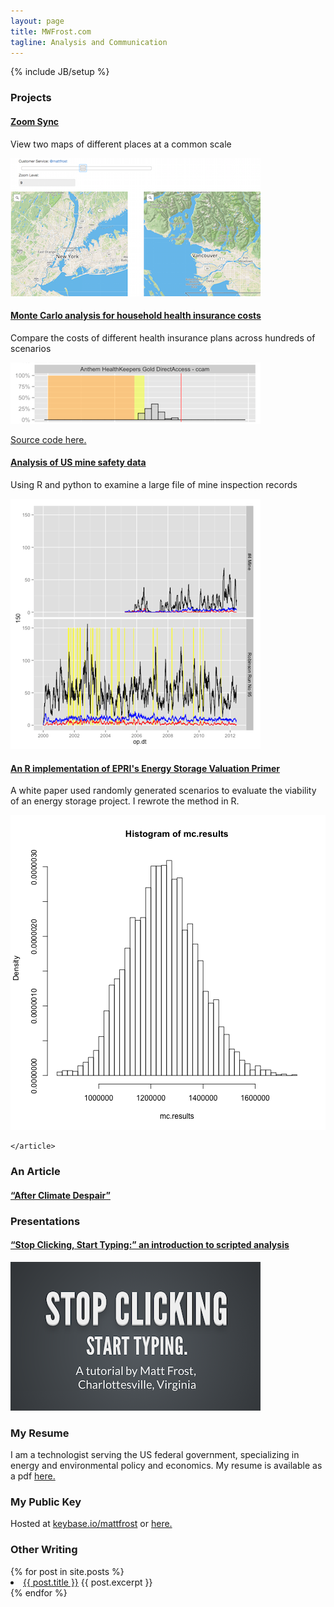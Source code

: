 ```yaml
---
layout: page
title: MWFrost.com
tagline: Analysis and Communication
---
```

{% include JB/setup %}

<div class="row">
<!--  <div class="span1"> -->
<!--  </div>  -->
  <div class="col-md-6">
    <h3>Projects</h3>
    <article class="markdown-body entry-content" itemprop="mainContentOfPage">
    <h4><a href="/ZoomSync.html">Zoom Sync</a> </h4>
    <p>View two maps of different places at a common scale</p>
    <img src="/assets/zoomsync.png" alt="Screenshot of two maps displayed side by side">
    <h4><a href="https://mwfrost.com/insurance_estimator/insurance_angular.html">Monte Carlo analysis for household health insurance costs</a> </h4>
    <p>Compare the costs of different health insurance plans across hundreds of scenarios</p>
      <img src="/assets/insurance.png" alt="Insurance Cost Distribution">
      <p><a href="https://github.com/mwfrost/insurance_estimator">Source code here.</a></p>
    <h4><a href="https://github.com/mwfrost/MSHA">Analysis of US mine safety data</a> </h4>
    <p>Using R and python to examine a large file of mine inspection records</p>
    <img src="/assets/msha.png" alt="Experimental mine safety analysis">
    <h4><a href="https://github.com/mwfrost/Energy_Storage_Valuation">An R implementation of EPRI's Energy Storage Valuation Primer </a></h4>
    <p>A white paper used randomly generated scenarios to evaluate the viability of an energy storage project. I rewrote the method in R.</p>
        <img src="/assets/epri.png" alt="EPRI analysis">

    </article>
  </div>
  <div class="col-md-6">
      <h3>An Article</h3>
    <h4><a href="https://www.thenewatlantis.com/publications/after-climate-despair">&ldquo;After Climate Despair&rdquo;</a></h4>
      <h3>Presentations</h3>
      <h4><a href="/r_slides/">&ldquo;Stop Clicking, Start Typing:&rdquo; an introduction to scripted analysis</a></h4>
      <a href="/r_slides/"><img src="/assets/slide_title.png" alt="Title Slide from R Tutorial"></a>
      <h3>My Resume</h3>
      <p>I am a technologist serving the US federal government, specializing in energy and environmental policy and economics. My resume is available as a pdf <a href="/assets/MattFrostResume.pdf">here.</a></p>
      <h3>My Public Key</h3>
      <p>Hosted at <a href="https://keybase.io/mattfrost">keybase.io/mattfrost</a> or <a href="/assets/mwfrost_public_key.txt">here.</a></p>
      <h3>Other Writing</h3>
      {% for post in site.posts %}
        <li><a href="{{ BASE_PATH }}{{ post.url }}.html">{{ post.title }}</a>&nbsp;{{ post.excerpt }}</li>
      {% endfor %}
    </div>
</div>
